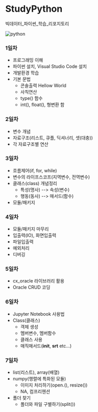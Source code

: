 # StudyPython
빅데이터_파이썬_학습_리포지토리

![python](https://user-images.githubusercontent.com/97490673/165905634-59069ab2-e2f8-4dda-95e2-b95a7a9ddebb.jpg)

### 1일차
- 프로그래밍 이해
- 파이썬 설치, Visual Studio Code 설치
- 개발환경 학습
- 기본 문법
  - 콘솔출력 Hellow World
  - 사칙연산
  - type() 함수
  - int(), float(), 형변환 함

### 2일차
- 변수 개념
- 자료구조(리스트, 큐플, 딕셔너리, 셋(대충))
- 각 자료구조별 연산

### 3일차
- 흐름제어(if, for, while)
- 변수의 라이프스코프(지역변수, 전역변수)
- 클래스(class) 개념정리
   - 특성(명사) --> 속성(변수)
   - 행동(동사) --> 매서드(함수)
- 모듈/패키지

### 4일차
- 모듈/패키지 마무리
- 입출력(IO), 화면입출력
- 파일입출력
- 예외처리
- 디버깅

### 5일차
- cx_oracle 라이브러리 활용
- Oracle CRUD 코딩

### 6일차
- Jupyter Notebook 사용법
- Class(클래스)
   - 객체 생성
   - 멤버변수, 멤버함수
   - 클래스 사용
   - 매직매서드(__init__, __srt__ etc...)

### 7일차
- list(리스트), array(배열)
- numpy(행렬에 특화된 모듈)
   - 이미지 처리하기(open.(), resize())
   - NA, 컴프리헨션
- 폴더 찾기
   - 폴더와 파일 구별하기(split())
